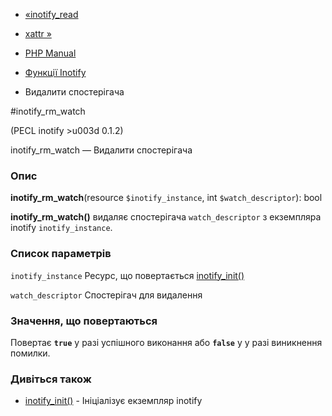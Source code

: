- [«inotify_read](function.inotify-read.md)
- [xattr »](book.xattr.md)

- [PHP Manual](index.md)
- [Функції Inotify](ref.inotify.md)
- Видалити спостерігача

#inotify_rm_watch

(PECL inotify \>u003d 0.1.2)

inotify_rm_watch — Видалити спостерігача

### Опис

**inotify_rm_watch**(resource `$inotify_instance`, int
`$watch_descriptor`): bool

**inotify_rm_watch()** видаляє спостерігача `watch_descriptor` з
екземпляра inotify `inotify_instance`.

### Список параметрів

`inotify_instance`
Ресурс, що повертається [inotify_init()](function.inotify-init.md)

`watch_descriptor`
Спостерігач для видалення

### Значення, що повертаються

Повертає **`true`** у разі успішного виконання або **`false`** у
у разі виникнення помилки.

### Дивіться також

- [inotify_init()](function.inotify-init.md) - Ініціалізує
екземпляр inotify
